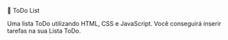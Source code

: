 📅 ToDo List

Uma lista ToDo utilizando HTML, CSS e JavaScript. 
Você conseguirá inserir tarefas na sua Lista ToDo. 

